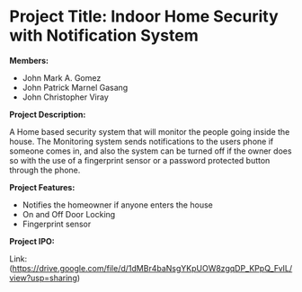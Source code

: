 

# Project Title: Indoor Home Security with Notification System

**Members:**
* John Mark A. Gomez
* John Patrick Marnel Gasang
* John Christopher Viray

**Project Description:**

A Home based security system that will monitor the people going inside the house. The Monitoring system sends notifications to the users phone if someone comes in, and also the system can be turned off if the owner does so with the use of a fingerprint sensor or a password protected button through the phone.

**Project Features:**
         
* Notifies the homeowner if anyone enters the house
* On and Off Door Locking
* Fingerprint sensor

**Project IPO:**

Link: (https://drive.google.com/file/d/1dMBr4baNsgYKpUOW8zgqDP_KPpQ_FvIL/view?usp=sharing)
